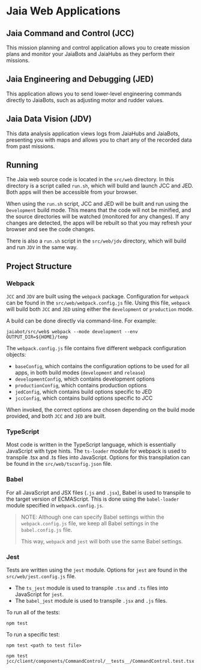 # Jaia Web Applications

## Jaia Command and Control (JCC)

This mission planning and control application allows you to create mission plans and monitor your JaiaBots and JaiaHubs as they perform their missions.

## Jaia Engineering and Debugging (JED)

This application allows you to send lower-level engineering commands directly to JaiaBots, such as adjusting motor and rudder values.

## Jaia Data Vision (JDV)

This data analysis application views logs from JaiaHubs and JaiaBots, presenting you with maps and allows you to chart any of the recorded data from past missions.

## Running

The Jaia web source code is located in the `src/web` directory. In this directory is a script called `run.sh`, which will build and launch JCC and JED. Both apps will then be accessible from your browser.

When using the `run.sh` script, JCC and JED will be built and run using the `Development` build mode. This means that the code will not be minified, and the source directories will be watched (monitored for any changes). If any changes are detected, the apps will be rebuilt so that you may refresh your browser and see the code changes.

There is also a `run.sh` script in the `src/web/jdv` directory, which will build and run `JDV` in the same way.

## Project Structure

### Webpack

`JCC` and `JDV` are built using the `webpack` package. Configuration for `webpack` can be found in the `src/web/webpack.config.js` file. Using this file, `webpack` will build both `JCC` and `JED` using either the `development` or `production` mode.

A build can be done directly via command-line. For example:

```
jaiabot/src/web$ webpack --mode development --env OUTPUT_DIR=${HOME}/temp
```

The `webpack.config.js` file contains five different webpack configuration objects:

-   `baseConfig`, which contains the configuration options to be used for all apps, in both build modes (`development` and `release`)
-   `developmentConfig`, which contains development options
-   `productionConfig`, which contains production options
-   `jedConfig`, which contains build options specific to JED
-   `jccConfig`, which contains build options specific to JCC

When invoked, the correct options are chosen depending on the build mode provided, and both `JCC` and `JED` are built.

### TypeScript

Most code is written in the TypeScript language, which is essentially JavaScript with type hints. The `ts-loader` module for webpack is used to transpile .tsx and .ts files into JavaScript. Options for this transpilation can be found in the `src/web/tsconfig.json` file.

### Babel

For all JavaScript and JSX files (`.js` and `.jsx`), Babel is used to transpile to the target version of ECMAScript. This is done using the `babel-loader` module specified in `webpack.config.js`.

> NOTE: Although one can specify Babel settings within the `webpack.config.js` file, we keep all Babel settings in the `babel.config.js` file.
>
> This way, `webpack` and `jest` will both use the same Babel settings.

### Jest

Tests are written using the `jest` module. Options for `jest` are found in the `src/web/jest.config.js` file.

-   The `ts_jest` module is used to transpile `.tsx` and `.ts` files into JavaScript for `jest`.
-   The `babel_jest` module is used to transpile `.jsx` and `.js` files.

To run all of the tests:

```
npm test
```

To run a specific test:

```
npm test <path to test file>
```

```
npm test jcc/client/components/CommandControl/__tests__/CommandControl.test.tsx
```
